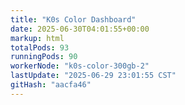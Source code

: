 ```yaml
---
title: "K0s Color Dashboard"
date: 2025-06-30T04:01:55+00:00
markup: html
totalPods: 93
runningPods: 90
workerNode: "k0s-color-300gb-2"
lastUpdate: "2025-06-29 23:01:55 CST"
gitHash: "aacfa46"
---
```


<!-- This content is dynamically updated by the DashboardUpdater Operator -->
<!-- The dashboard UI is rendered by Hugo templates and CSS/JS files -->
